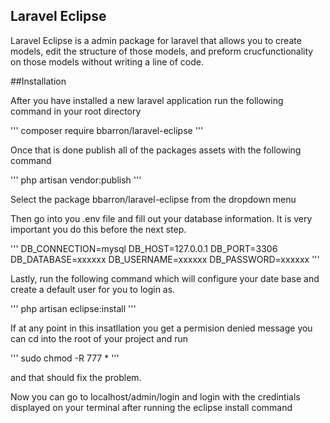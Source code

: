 ## Laravel Eclipse

Laravel Eclipse is a admin package for laravel that allows you to create models, edit the structure of those models, 
and preform crucfunctionality on those models without writing a line of code.

##Installation

After you have installed a new laravel application run the following command in your root directory

'''
composer require bbarron/laravel-eclipse
'''

Once that is done publish all of the packages assets with the following command

'''
php artisan vendor:publish
'''

Select the package bbarron/laravel-eclipse from the dropdown menu

Then go into you .env file and fill out your database information. 
It is very important you do this before the next step.

'''
DB_CONNECTION=mysql
DB_HOST=127.0.0.1
DB_PORT=3306
DB_DATABASE=xxxxxx
DB_USERNAME=xxxxxx
DB_PASSWORD=xxxxxx
'''

Lastly, run the following command which will configure your date base and create a default user for you to login as.

'''
php artisan eclipse:install
'''

If at any point in this insatllation you get a permision denied message you can cd into the root of your project and run 

'''
sudo chmod -R 777 *
'''

and that should fix the problem.

Now you can go to localhost/admin/login and login with the credintials displayed on your terminal after running the eclipse install command 